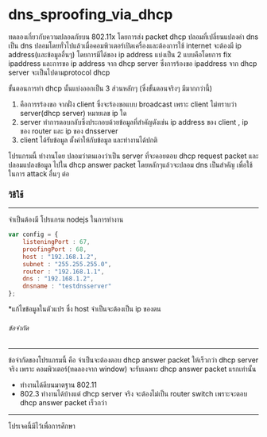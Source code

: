 # dns_sproofing_via_dhcp

ทดลองเกี่ยวกับความปลอดภัยบน 802.11x โดยการส่ง packet dhcp ปลอมที่เปลี่ยนแปลงค่า dns เป็น dns ปลอมโดยทั่วไปแล้วเมื่อคอมพิวเตอร์เปิดเครื่องและต้องการใช้ internet จะต้องมี ip address(และข้อมูลอื่นๆ) โดยการมีได้ของ ip address แบ่งเป็น 2 แบบคือโดยการ fix ipaddress และการขอ ip address จาก dhcp server ซึ่งการร้องขอ ipaddress จาก dhcp server จะเป็นไปตามprotocol dhcp

ขั้นตอนการทำ dhcp นั้นแบ่งออกเป็น 3 ส่วนหลักๆ (ซึ่งขั้นตอนจริงๆ มีมากกว่านี้)
1. คือการรร้องขอ จากฝั่ง client ซึ่งจะร้องขอแบบ broadcast เพราะ client ไม่ทราบว่า server(dhcp server) หมายเลข ip ใด
2. server ทำการตอบกลับซึ่งประกอบด้วยข้อมูลที่สำคัญดังเช่น ip address ของ client , ip ของ router และ ip ของ dnsserver
3. client ได้รับข้อมูล ตั้งค่าให้กับข้อมูล และทำงานได้ปกติ

โปรแกรมนี้ ทำงานโดย ปลอมว่าตนเองว่าเป็น server ที่จะคอยตอบ dhcp request packet และปลอมแปลงข้อมูล ไปใน dhcp answer packet โดยหลักๆแล้วจะปลอม dns เป็นสำคัญ เพื่อใช้ในการ attack อื่นๆ ต่อ


### วิธีใช้
---
จำเป็นต้องมี โปรแกรม nodejs ในการทำงาน
```javascript
var config = {
    listeningPort : 67,
    proofingPort : 68,
    host : "192.168.1.2",
    subnet : "255.255.255.0",
    router : "192.168.1.1",
    dns : "192.168.1.2",
    dnsname : "testdnsserver"
};
```
*แก้ไขข้อมูลในตัวแปร ซึ่ง host จำเป็นจะต้องเป็น ip ของตน


###### ข้อจำกัด
------
ข้อจำกัดของโปรแกรมนี้ คือ จำเป็นจะต้องตอบ dhcp answer packet ให้เร็วกว่า dhcp server จริง เพราะ คอมพิวเตอร์(ทดลองจาก window) จะรับเฉพาะ 
dhcp answer packet แรกเท่านั้น
- ทำงานได้ดีบนมาตฐาน 802.11
- 802.3 ทำงานได้บ้างแต่ dhcp server จริง จะต้องไม่เป็น router switch เพราะจะตอบ dhcp answer packet เร็วกว่า
------
โปรเจคนี้มีไว้เพื่อการศึกษา
